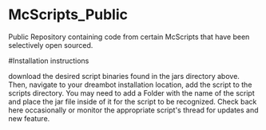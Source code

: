 # McScripts_Public
Public Repository containing code from certain McScripts that have been selectively open sourced.

#Installation instructions

download the desired script binaries found in the jars directory above.
Then, navigate to your dreambot installation location, add the script to the scripts directory. You may need to add a Folder with the name of the script and place the jar file inside of it for the script to be recognized.
Check back here occasionally or monitor the appropriate script's thread for updates and new feature.
